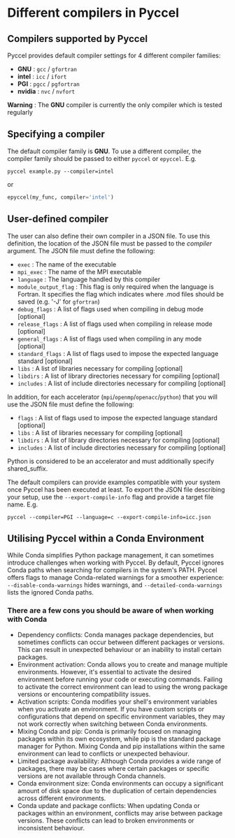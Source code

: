 # Different compilers in Pyccel
## Compilers supported by Pyccel

Pyccel provides default compiler settings for 4 different compiler families:
-   **GNU** : `gcc` / `gfortran`
-   **intel** : `icc` / `ifort`
-   **PGI** : `pgcc` / `pgfortran`
-   **nvidia** : `nvc` / `nvfort`

**Warning** : The **GNU** compiler is currently the only compiler which is tested regularly

## Specifying a compiler

The default compiler family is **GNU**. To use a different compiler, the compiler family should be passed to either `pyccel` or `epyccel`.
E.g.
```shell
pyccel example.py --compiler=intel
```
or
```python
epyccel(my_func, compiler='intel')
```

## User-defined compiler

The user can also define their own compiler in a JSON file. To use this definition, the location of the JSON file must be passed to the _compiler_ argument. The JSON file must define the following:

-   `exec` : The name of the executable
-   `mpi_exec` : The name of the MPI executable
-   `language` : The language handled by this compiler
-   `module_output_flag` : This flag is only required when the language is Fortran. It specifies the flag which indicates where .mod files should be saved (e.g. '-J' for `gfortran`)
-   `debug_flags` : A list of flags used when compiling in debug mode \[optional\]
-   `release_flags` : A list of flags used when compiling in release mode \[optional\]
-   `general_flags` : A list of flags used when compiling in any mode \[optional\]
-   `standard_flags` : A list of flags used to impose the expected language standard \[optional\]
-   `libs` : A list of libraries necessary for compiling \[optional\]
-   `libdirs` : A list of library directories necessary for compiling \[optional\]
-   `includes` : A list of include directories necessary for compiling \[optional\]
  
In addition, for each accelerator (`mpi`/`openmp`/`openacc`/`python`) that you will use the JSON file must define the following:
  
-   `flags` : A list of flags used to impose the expected language standard \[optional\]
-   `libs` : A list of libraries necessary for compiling \[optional\]
-   `libdirs` : A list of library directories necessary for compiling \[optional\]
-   `includes` : A list of include directories necessary for compiling \[optional\]

Python is considered to be an accelerator and must additionally specify shared\_suffix.

The default compilers can provide examples compatible with your system once Pyccel has been executed at least. To export the JSON file describing your setup, use the `--export-compile-info` flag and provide a target file name.
E.g.
```shell
pyccel --compiler=PGI --language=c --export-compile-info=icc.json
```
## Utilising Pyccel within a Conda Environment
While Conda simplifies Python package management, it can sometimes introduce challenges when working with Pyccel. By default, Pyccel ignores Conda paths when searching for compilers in the system's PATH. Pyccel offers flags to manage Conda-related warnings for a smoother experience: `--disable-conda-warnings` hides warnings, and `--detailed-conda-warnings` lists the ignored Conda paths.

### There are a few cons you should be aware of when working with Conda

  - Dependency conflicts: Conda manages package dependencies, but sometimes conflicts can occur between different packages or versions. This can result in unexpected behaviour or an inability to install certain packages.
  - Environment activation: Conda allows you to create and manage multiple environments. However, it's essential to activate the desired environment before running your code or executing commands. Failing to activate the correct environment can lead to using the wrong package versions or encountering compatibility issues.
  - Activation scripts: Conda modifies your shell's environment variables when you activate an environment. If you have custom scripts or configurations that depend on specific environment variables, they may not work correctly when switching between Conda environments.
  - Mixing Conda and pip: Conda is primarily focused on managing packages within its own ecosystem, while pip is the standard package manager for Python. Mixing Conda and pip installations within the same environment can lead to conflicts or unexpected behaviour.
  - Limited package availability: Although Conda provides a wide range of packages, there may be cases where certain packages or specific versions are not available through Conda channels.
  - Conda environment size: Conda environments can occupy a significant amount of disk space due to the duplication of certain dependencies across different environments.
  - Conda update and package conflicts: When updating Conda or packages within an environment, conflicts may arise between package versions. These conflicts can lead to broken environments or inconsistent behaviour.
